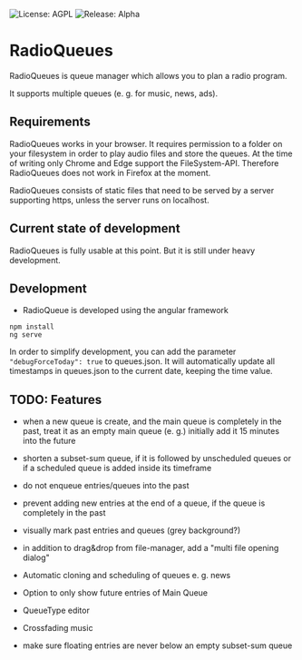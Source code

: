 ![License: AGPL](https://img.shields.io/github/license/radioqueues/radioqueues) ![Release: Alpha](https://img.shields.io/badge/Release-Alpha-red)
# RadioQueues

RadioQueues is queue manager which allows you to plan a radio program.

It supports multiple queues (e. g. for music, news, ads).

## Requirements

RadioQueues works in your browser. It requires permission to a folder on your filesystem in order to play audio files and store the queues. At the time of writing only Chrome and Edge support the FileSystem-API. Therefore RadioQueues does not work in Firefox at the moment.

RadioQueues consists of static files that need to be served by a server supporting https, unless the server runs on localhost.

## Current state of development

RadioQueues is fully usable at this point. But it is still under heavy development.

## Development

- RadioQueue is developed using the angular framework

~~~~
npm install
ng serve
~~~~

In order to simplify development, you can add the parameter `"debugForceToday": true` to queues.json. It will automatically update all timestamps in queues.json to the current date, keeping the time value.


## TODO: Features

- when a new queue is create, and the main queue is completely in the past, treat it as an empty main queue (e. g.) initially add it 15 minutes into the future

- shorten a subset-sum queue, if it is followed by unscheduled queues or if a scheduled queue is added inside its timeframe

- do not enqueue entries/queues into the past
- prevent adding new entries at the end of a queue, if the queue is completely in the past
- visually mark past entries and queues (grey background?)

- in addition to drag&drop from file-manager, add a "multi file opening dialog" 

- Automatic cloning and scheduling of queues e. g. news
- Option to only show future entries of Main Queue
- QueueType editor
- Crossfading music
- make sure floating entries are never below an empty subset-sum queue

